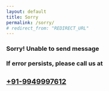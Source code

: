 ```yaml
---
layout: default
title: Sorry
permalink: /sorry/
# redirect_from: "REDIRECT_URL"
---
```


<h3>Sorry! Unable to send message <br><br> If error persists, please call us at <a href="tel:+919949997612"><h3>+91-9949997612</h3></a> </h3>
